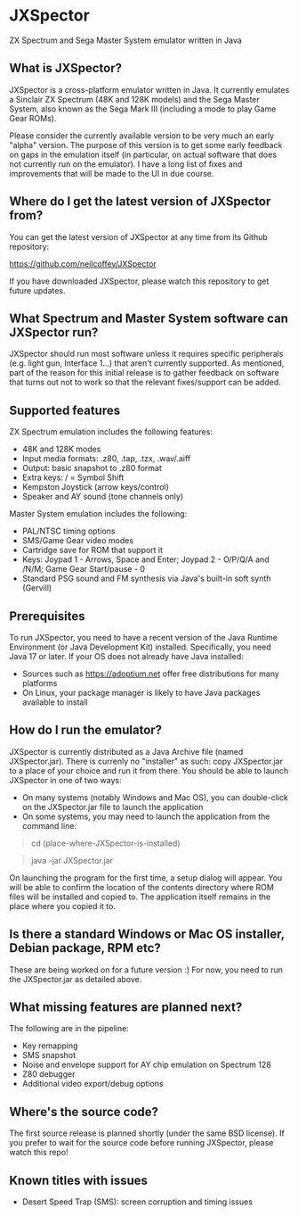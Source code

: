 # JXSpector
ZX Spectrum and Sega Master System emulator written in Java

What is JXSpector?
------------------

JXSpector is a cross-platform emulator written in Java. It currently emulates a Sinclair ZX Spectrum (48K and 128K models) and the Sega Master System, also known as the Sega Mark III (including a mode to play Game Gear ROMs).

Please consider the currently available version to be very much an early "alpha" version. The purpose of this version is to get some early feedback on gaps in the emulation itself (in particular, on actual software that does not currently run on the emulator). I have a long list of fixes and improvements that will be made to the UI in due course.

Where do I get the latest version of JXSpector from?
----------------------------------------------------

You can get the latest version of JXSpector at any time from its Github repository:

https://github.com/neilcoffey/JXSpector

If you have downloaded JXSpector, please watch this repository to get future updates.

What Spectrum and Master System software can JXSpector run?
-----------------------------------------------------------

JXSpector should run most software unless it requires specific peripherals (e.g. light gun, Interface 1...) that aren't currently supported. As mentioned, part of the reason for this initial release is to gather feedback on software that turns out not to work so that the relevant fixes/support can be added.

Supported features
------------------

ZX Spectrum emulation includes the following features:

- 48K and 128K modes
- Input media formats: .z80, .tap, .tzx, .wav/.aiff
- Output: basic snapshot to .z80 format
- Extra keys: / = Symbol Shift
- Kempston Joystick (arrow keys/control)
- Speaker and AY sound (tone channels only)

Master System emulation includes the following:

- PAL/NTSC timing options
- SMS/Game Gear video modes
- Cartridge save for ROM that support it
- Keys: Joypad 1 - Arrows, Space and Enter; Joypad 2 - O/P/Q/A and /N/M; Game Gear Start/pause - 0
- Standard PSG sound and FM synthesis via Java's built-in soft synth (Gervill)

Prerequisites
-------------

To run JXSpector, you need to have a recent version of the Java Runtime Environment (or Java Development Kit) installed. Specifically, you need Java 17 or later. If your OS does not already have Java installed:

- Sources such as https://adoptium.net offer free distributions for many platforms
- On Linux, your package manager is likely to have Java packages available to install

How do I run the emulator?
--------------------------

JXSpector is currently distributed as a Java Archive file (named JXSpector.jar). There is currenly no "installer" as such: copy JXSpector.jar to a place of your choice and run it from there. You should be able to launch JXSpector in one of two ways:

- On many systems (notably Windows and Mac OS), you can double-click on the JXSpector.jar file to launch the application
- On some systems, you may need to launch the application from the command line:

> cd (place-where-JXSpector-is-installed)

> java -jar JXSpector.jar

On launching the program for the first time, a setup dialog will appear. You will be able to confirm the location of the contents directory where ROM files will be installed and copied to. The application itself remains in the place where you copied it to.

Is there a standard Windows or Mac OS installer, Debian package, RPM etc?
-------------------------------------------------------------------------

These are being worked on for a future version :) For now, you need to run the JXSpector.jar as detailed above.

What missing features are planned next?
---------------------------------------

The following are in the pipeline:

- Key remapping
- SMS snapshot
- Noise and envelope support for AY chip emulation on Spectrum 128
- Z80 debugger
- Additional video export/debug options

Where's the source code?
------------------------

The first source release is planned shortly (under the same BSD license). If you prefer to wait for the source code before running JXSpector, please watch this repo!

Known titles with issues
------------------------

- Desert Speed Trap (SMS): screen corruption and timing issues

